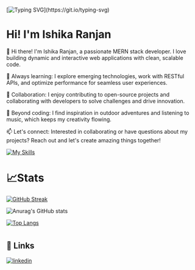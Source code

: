 
#
[![Typing SVG](https://readme-typing-svg.demolab.com?font=Monaco&weight=900&size=26&pause=1000&color=223AF7&center=true&vCenter=true&width=435&lines=Welcome+fellow+coders....)](https://git.io/typing-svg)
#

# Hi! I'm Ishika Ranjan

👋 Hi there! I'm Ishika Ranjan, a passionate MERN stack developer. I love building dynamic and interactive web applications with clean, scalable code.

🌱 Always learning: I explore emerging technologies, work with RESTful APIs, and optimize performance for seamless user experiences.

🚀 Collaboration: I enjoy contributing to open-source projects and collaborating with developers to solve challenges and drive innovation.

🌟 Beyond coding: I find inspiration in outdoor adventures and listening to music, which keeps my creativity flowing.

📫 Let's connect: Interested in collaborating or have questions about my projects? Reach out and let's create amazing things together!

[![My Skills](https://skillicons.dev/icons?i=js,html,css,react,redux,bootstrap,tailwind,express,figma,git,jquery,mongodb,nodejs&perline=7)](https://skillicons.dev)
#

# 📈Stats
[![GitHub Streak](https://streak-stats.demolab.com?user=Ishika-08)](https://git.io/streak-stats)

![Anurag's GitHub stats](https://github-readme-stats.vercel.app/api?username=Ishika-08&count_private=true)

[![Top Langs](https://github-readme-stats.vercel.app/api/top-langs/?username=Ishika-08&layout=pie)](https://github.com/anuraghazra/github-readme-stats)
#
## 🔗 Links

[![linkedin](https://img.shields.io/badge/linkedin-0A66C2?style=for-the-badge&logo=linkedin&logoColor=white)](https://www.linkedin.com/in/ishika-ranjan-75970a23b/)


